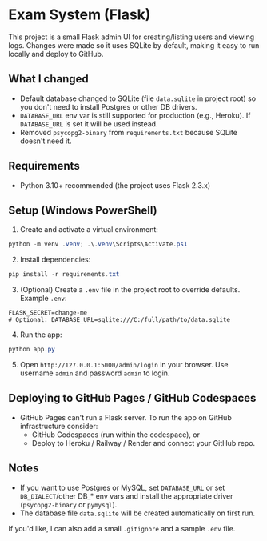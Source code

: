# Exam System (Flask)

This project is a small Flask admin UI for creating/listing users and viewing logs. Changes were made so it uses SQLite by default, making it easy to run locally and deploy to GitHub.

## What I changed
- Default database changed to SQLite (file `data.sqlite` in project root) so you don't need to install Postgres or other DB drivers.
- `DATABASE_URL` env var is still supported for production (e.g., Heroku). If `DATABASE_URL` is set it will be used instead.
- Removed `psycopg2-binary` from `requirements.txt` because SQLite doesn't need it.

## Requirements
- Python 3.10+ recommended (the project uses Flask 2.3.x)

## Setup (Windows PowerShell)
1. Create and activate a virtual environment:

```powershell
python -m venv .venv; .\.venv\Scripts\Activate.ps1
```

2. Install dependencies:

```powershell
pip install -r requirements.txt
```

3. (Optional) Create a `.env` file in the project root to override defaults. Example `.env`:

```
FLASK_SECRET=change-me
# Optional: DATABASE_URL=sqlite:///C:/full/path/to/data.sqlite
```

4. Run the app:

```powershell
python app.py
```

5. Open `http://127.0.0.1:5000/admin/login` in your browser. Use username `admin` and password `admin` to login.

## Deploying to GitHub Pages / GitHub Codespaces
- GitHub Pages can't run a Flask server. To run the app on GitHub infrastructure consider:
  - GitHub Codespaces (run within the codespace), or
  - Deploy to Heroku / Railway / Render and connect your GitHub repo.

## Notes
- If you want to use Postgres or MySQL, set `DATABASE_URL` or set `DB_DIALECT`/other DB_* env vars and install the appropriate driver (`psycopg2-binary` or `pymysql`).
- The database file `data.sqlite` will be created automatically on first run.

If you'd like, I can also add a small `.gitignore` and a sample `.env` file.
